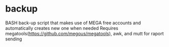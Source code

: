 # backup
BASH back-up script that makes use of MEGA free accounts and automatically creates new one when needed
Requires megatools(https://github.com/megous/megatools), awk, and mutt for raport sending
